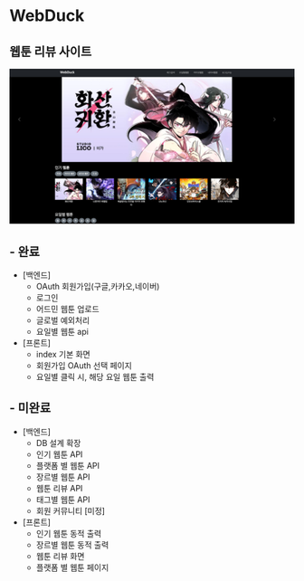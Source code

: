 # WebDuck
웹툰 리뷰 사이트 
---

![img_2.png](img/img_2.png)

## - 완료 
  - [백엔드]
    - OAuth 회원가입(구글,카카오,네이버)
    - 로그인
    - 어드민 웹툰 업로드
    - 글로벌 예외처리 
    - 요일별 웹툰 api
  - [프론트]
    - index 기본 화면
    - 회원가입 OAuth 선택 페이지
    - 요일별 클릭 시, 해당 요일 웹툰 출력
    


## - 미완료
  - [백엔드]
    - DB 설계 확장
    - 인기 웹툰 API
    - 플랫폼 별 웹툰 API
    - 장르별 웹툰 API
    - 웹툰 리뷰 API
    - 태그별 웹툰 API
    - 회원 커뮤니티 [미정]
  - [프론트]
    - 인기 웹툰 동적 출력
    - 장르별 웹툰 동적 출력
    - 웹툰 리뷰 화면
    - 플랫폼 별 웹툰 페이지

